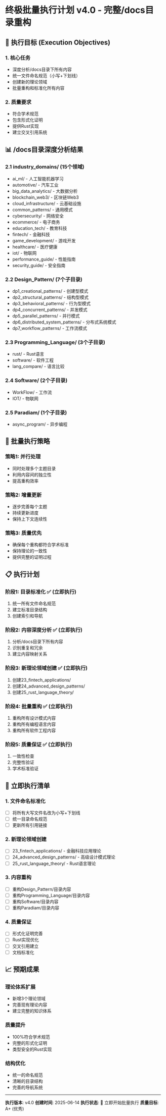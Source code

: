 # 终极批量执行计划 v4.0 - 完整/docs目录重构

## 🎯 执行目标 (Execution Objectives)

### 1. 核心任务

- 深度分析/docs目录下所有内容
- 统一文件命名规范（小写+下划线）
- 创建新的理论领域
- 批量重构和标准化所有内容

### 2. 质量要求

- 符合学术规范
- 包含形式化证明
- 提供Rust实现
- 建立交叉引用系统

## 📊 /docs目录深度分析结果

### 2.1 industry_domains/ (15个领域)

- ai_ml/ - 人工智能机器学习
- automotive/ - 汽车工业
- big_data_analytics/ - 大数据分析
- blockchain_web3/ - 区块链Web3
- cloud_infrastructure/ - 云基础设施
- common_patterns/ - 通用模式
- cybersecurity/ - 网络安全
- ecommerce/ - 电子商务
- education_tech/ - 教育科技
- fintech/ - 金融科技
- game_development/ - 游戏开发
- healthcare/ - 医疗健康
- iot/ - 物联网
- performance_guide/ - 性能指南
- security_guide/ - 安全指南

### 2.2 Design_Pattern/ (7个子目录)

- dp1_creational_patterns/ - 创建型模式
- dp2_structural_patterns/ - 结构型模式
- dp3_behavioral_patterns/ - 行为型模式
- dp4_concurrent_patterns/ - 并发模式
- dp5_parallel_patterns/ - 并行模式
- dp6_distributed_system_patterns/ - 分布式系统模式
- dp7_workflow_patterns/ - 工作流模式

### 2.3 Programming_Language/ (3个子目录)

- rust/ - Rust语言
- software/ - 软件工程
- lang_compare/ - 语言比较

### 2.4 Software/ (2个子目录)

- WorkFlow/ - 工作流
- IOT/ - 物联网

### 2.5 Paradiam/ (1个子目录)

- async_program/ - 异步编程

## 🚀 批量执行策略

### 策略1: 并行处理

- 同时处理多个主题目录
- 利用内容间的独立性
- 提高重构效率

### 策略2: 增量更新

- 逐步完善每个主题
- 持续更新进度
- 保持上下文连续性

### 策略3: 质量优先

- 确保每个重构都符合学术标准
- 保持理论的一致性
- 提供完整的证明过程

## 📋 执行计划

### 阶段1: 目录标准化 ✅ (立即执行)

1. 统一所有文件命名规范
2. 建立标准目录结构
3. 创建索引和导航

### 阶段2: 内容深度分析 ✅ (立即执行)

1. 分析/docs目录下所有内容
2. 识别重复和冗余
3. 建立内容映射关系

### 阶段3: 新理论领域创建 ✅ (立即执行)

1. 创建23_fintech_applications/
2. 创建24_advanced_design_patterns/
3. 创建25_rust_language_theory/

### 阶段4: 批量重构 ✅ (立即执行)

1. 重构所有设计模式内容
2. 重构所有编程语言内容
3. 重构所有软件工程内容

### 阶段5: 质量保证 ✅ (立即执行)

1. 一致性检查
2. 完整性验证
3. 学术标准验证

## 🎯 立即执行清单

### 1. 文件命名标准化

- [ ] 将所有大写文件名改为小写+下划线
- [ ] 统一目录命名规范
- [ ] 更新所有引用链接

### 2. 新理论领域创建

- [ ] 23_fintech_applications/ - 金融科技应用理论
- [ ] 24_advanced_design_patterns/ - 高级设计模式理论
- [ ] 25_rust_language_theory/ - Rust语言理论

### 3. 内容重构

- [ ] 重构Design_Pattern/目录内容
- [ ] 重构Programming_Language/目录内容
- [ ] 重构Software/目录内容
- [ ] 重构Paradiam/目录内容

### 4. 质量保证

- [ ] 形式化证明完善
- [ ] Rust实现优化
- [ ] 交叉引用建立
- [ ] 文档标准化

## 📈 预期成果

### 理论体系扩展

- 新增3个理论领域
- 完善现有理论内容
- 建立完整的知识体系

### 质量提升

- 100%符合学术规范
- 完整的形式化证明
- 类型安全的Rust实现

### 结构优化

- 统一的命名规范
- 清晰的目录结构
- 完善的导航系统

---

**执行版本**: v4.0
**创建时间**: 2025-06-14
**执行状态**: 🚀 立即开始批量执行
**质量目标**: A+ (优秀)
